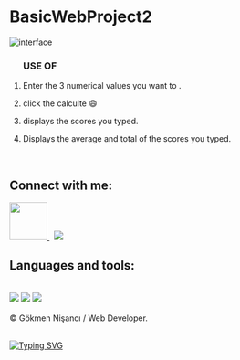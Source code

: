 # BasicWebProject2


![interface](https://user-images.githubusercontent.com/91744618/137241639-7ee78bf7-c441-442c-a660-643352fdd425.png)

<div id="useApp">

  <ol>
  
  <h3> USE OF </h3> 
    
  <li><p>Enter the 3 numerical values you want to .</p> </li>
  <li> <p> click the calculte   &#128516 </p> </li>
  <li><p> displays the scores you typed.  </p></li>
  <li> <p> Displays the average and total of the scores you typed. </p> </li>
        
  </ol>

  </div>
<br>

<div id="contact">
 
<h2> Connect with me: </h2>
 
  <a href="https://linkedin.com/in/nisancigokmen"><img src="https://i.ya-webdesign.com/images/linkedin-logo-png-for-gmail-3.png" width="66x"> </a>  &nbsp;
   <a href="https://mail.google.com/mail/u/0/?fs=1&tf=cm&source=mailto&to=nisancigokmen@gmail.com"><img src="https://img.icons8.com/ios-glyphs/60/000000/new-post.png"/> </a> 

 </div>

 
 <div id="tools">
 <h2> Languages and tools:  </h2><br>
 
 <img src="https://camo.githubusercontent.com/d63d473e728e20a286d22bb2226a7bf45a2b9ac6c72c59c0e61e9730bfe4168c/68747470733a2f2f696d672e736869656c64732e696f2f62616467652f48544d4c352d4533344632363f7374796c653d666f722d7468652d6261646765266c6f676f3d68746d6c35266c6f676f436f6c6f723d7768697465">

 <img src="https://camo.githubusercontent.com/5ed492db9c79ad5990eda7dc80923377f0e7096b18a4d1e9b86c8987dc0e5aa5/68747470733a2f2f696d672e736869656c64732e696f2f62616467652f637373332532302d2532333135373242362e7376673f267374796c653d666f722d7468652d6261646765266c6f676f3d63737333266c6f676f436f6c6f723d7768697465">
 
 <img src="https://camo.githubusercontent.com/62d37abe760867620e0baea1066303719d630a82936837ba7bff6b0c754e3c9f/68747470733a2f2f696d672e736869656c64732e696f2f62616467652f6a6176617363726970742532302d2532333332333333302e7376673f267374796c653d666f722d7468652d6261646765266c6f676f3d6a617661736372697074266c6f676f436f6c6f723d253233463744463145">
 
 </div>
 
<br>
&copy; Gökmen Nişancı / Web Developer.
<br> <br>

[![Typing SVG](https://readme-typing-svg.herokuapp.com?color=%2318f9ee&size=22&lines=Thanks+for+visiting)](https://git.io/typing-svg)
